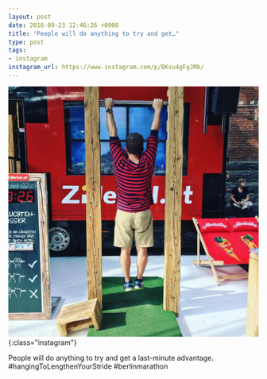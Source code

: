 ```yaml
---
layout: post
date: 2016-09-23 12:46:26 +0000
title: "People will do anything to try and get…"
type: post
tags:
- instagram
instagram_url: https://www.instagram.com/p/BKsu4gFgJMb/
---
```


![Instagram - BKsu4gFgJMb](/img/BKsu4gFgJMb.jpg){:class="instagram"}

People will do anything to try and get a last-minute advantage. #hangingToLengthenYourStride #berlinmarathon
